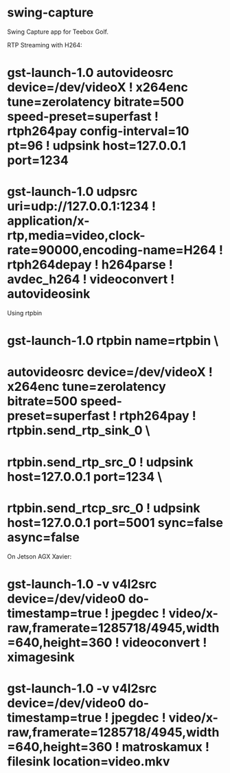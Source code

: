 # swing-capture
Swing Capture app for Teebox Golf.

RTP Streaming with H264:
# gst-launch-1.0 autovideosrc device=/dev/videoX ! x264enc tune=zerolatency bitrate=500 speed-preset=superfast ! rtph264pay config-interval=10 pt=96 ! udpsink host=127.0.0.1 port=1234
# gst-launch-1.0 udpsrc uri=udp://127.0.0.1:1234 ! application/x-rtp,media=video,clock-rate=90000,encoding-name=H264 ! rtph264depay ! h264parse ! avdec_h264 ! videoconvert ! autovideosink

Using rtpbin
# gst-launch-1.0 rtpbin name=rtpbin \
#   autovideosrc device=/dev/videoX ! x264enc tune=zerolatency bitrate=500 speed-preset=superfast ! rtph264pay ! rtpbin.send_rtp_sink_0 \
#     rtpbin.send_rtp_src_0 ! udpsink host=127.0.0.1 port=1234                            \
#     rtpbin.send_rtcp_src_0 ! udpsink host=127.0.0.1 port=5001 sync=false async=false

On Jetson AGX Xavier:
# gst-launch-1.0 -v v4l2src device=/dev/video0 do-timestamp=true ! jpegdec ! video/x-raw,framerate=1285718/4945,width=640,height=360 ! videoconvert ! ximagesink
# gst-launch-1.0 -v v4l2src device=/dev/video0 do-timestamp=true ! jpegdec ! video/x-raw,framerate=1285718/4945,width=640,height=360 ! matroskamux ! filesink location=video.mkv
